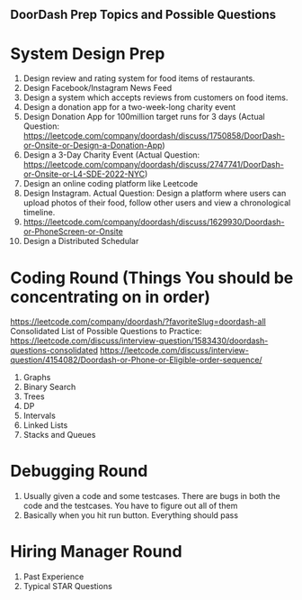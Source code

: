 ## DoorDash Prep Topics and Possible Questions 

# System Design Prep
1) Design review and rating system for food items of restaurants.
2) Design Facebook/Instagram News Feed
3) Design a system which accepts reviews from customers on food items.
4) Design a donation app for a two-week-long charity event
5) Design Donation App for 100million target runs for 3 days (Actual Question: https://leetcode.com/company/doordash/discuss/1750858/DoorDash-or-Onsite-or-Design-a-Donation-App)
6) Design a 3-Day Charity Event  (Actual Question: https://leetcode.com/company/doordash/discuss/2747741/DoorDash-or-Onsite-or-L4-SDE-2022-NYC)
7) Design an online coding platform like Leetcode
8) Design Instagram. Actual Question: Design a platform where users can upload photos of their food, follow other users and view a chronological timeline.
9) https://leetcode.com/company/doordash/discuss/1629930/Doordash-or-PhoneScreen-or-Onsite
10) Design a Distributed Schedular

# Coding Round (Things You should be concentrating on in order)
https://leetcode.com/company/doordash/?favoriteSlug=doordash-all
Consolidated List of Possible Questions to Practice: https://leetcode.com/discuss/interview-question/1583430/doordash-questions-consolidated
https://leetcode.com/discuss/interview-question/4154082/Doordash-or-Phone-or-Eligible-order-sequence/
1) Graphs 
2) Binary Search 
3) Trees 
4) DP
5) Intervals
6) Linked Lists 
7) Stacks and Queues

# Debugging Round 
1) Usually given a code and some testcases. There are bugs in both the code and the testcases. You have to figure out all of them
2) Basically when you hit run button. Everything should pass 

# Hiring Manager Round 
1) Past Experience 
2) Typical STAR Questions  